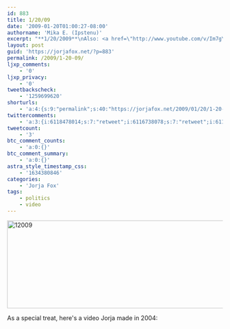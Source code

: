 ```yaml
---
id: 883
title: 1/20/09
date: '2009-01-20T01:00:27-08:00'
authorname: 'Mika E. (Ipstenu)'
excerpt: "**1/20/2009**\nAlso: <a href=\"http://www.youtube.com/v/Im7gYHWeex4\">Video Treat</a>"
layout: post
guid: 'https://jorjafox.net/?p=883'
permalink: /2009/1-20-09/
ljxp_comments:
    - '0'
ljxp_privacy:
    - '0'
tweetbackscheck:
    - '1259699620'
shorturls:
    - 'a:4:{s:9:"permalink";s:40:"https://jorjafox.net/2009/01/20/1-20-09/";s:7:"tinyurl";s:25:"http://tinyurl.com/ksjwth";s:4:"isgd";s:18:"http://is.gd/53ZuR";s:5:"bitly";s:20:"http://bit.ly/5RTuKO";}'
twittercomments:
    - 'a:3:{i:6118478014;s:7:"retweet";i:6116738078;s:7:"retweet";i:6112742224;s:7:"retweet";}'
tweetcount:
    - '3'
btc_comment_counts:
    - 'a:0:{}'
btc_comment_summary:
    - 'a:0:{}'
astra_style_timestamp_css:
    - '1634380846'
categories:
    - 'Jorja Fox'
tags:
    - politics
    - video
---
```


<img src="https://jorjafox.net/files/2009/01/12009.gif" alt="12009" title="12009" width="601" height="205" class="aligncenter size-full wp-image-1028" />

As a special treat, here's a video Jorja made in 2004:
<center><object width="480" height="295"><param name="movie" value="http://www.youtube.com/v/Im7gYHWeex4&hl=en&fs=1"></param><param name="allowFullScreen" value="true"></param><param name="allowscriptaccess" value="always"></param><embed src="http://www.youtube.com/v/Im7gYHWeex4&hl=en&fs=1" type="application/x-shockwave-flash" allowscriptaccess="always" allowfullscreen="true" width="480" height="295"></embed></object></center>
